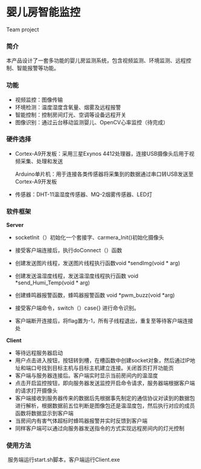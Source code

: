 # 婴儿房智能监控
 Team project

### 简介

本产品设计了一套多功能的婴儿房监测系统，包含视频监测、环境监测、远程控制、智能报警等功能。

### 功能

- 视频监控：图像传输
- 环境检测：温度湿度含氧量、烟雾及远程报警
- 智能控制：控制房间灯光、空调等设备远程开关
- 图像识别：通过云台移动监测婴儿、OpenCV心率监控（待完成）

### 硬件选择

 - Cortex-A9开发板：采用三星Exynos 4412处理器，连接USB摄像头后用于视频采集、处理和发送

    Arduino单片机：用于连接各类传感器将采集到的数据通过串口转USB发送至Cortex-A9开发板

 - 传感器：DHT-11温湿度传感器、MQ-2烟雾传感器、LED灯

### 软件框架

**Server**

- socketInit（）初始化一个套接字、carmera_Init()初始化摄像头
- 接受客户端连接后，执行doConnect（）函数

- 创建发送图片线程，发送图片线程执行函数void *sendImg(void * arg)
- 创建发送温湿度线程，发送温湿度线程执行函数 void *send_Humi_Temp(void * arg) 
- 创建蜂鸣器报警函数，蜂鸣器报警函数 void *pwm_buzz(void *arg)
- 接受客户端命令，switch（）case{} 进行命令识别。
- 客户端断开连接后，将flag置为-1，所有子线程退出，重复至等待客户端连接处

**Client**

- 等待远程服务器启动
- 用户点击进入按钮，按钮转到槽，在槽函数中创建socket对象，然后通过IP地址和端口号找到目标主机与目标主机建立连接。关闭首页打开功能页
- 客户端与服务器连接后。客户端实时显示当前房间内的温湿度
- 点击开启监控按钮，即向服务器发送监控开启命令请求，服务器端根据客户端的请求打开摄像头
- 客户端接收到服务器传来的数据后先根据事先制定的通信协议对读到的数据包进行解析，根据数据前五位判断是图像包还是温湿度包，然后执行对应的成员函数将数据显示到客户端
- 当房间内有害气体超标时蜂鸣器报警并实时反馈到客户端
- 同样客户端可以通过向服务器发送指令的方式实现远程房间内的灯光控制

### 使用方法

​	服务端运行start.sh脚本，客户端运行Client.exe